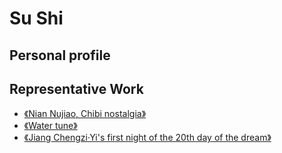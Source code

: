 # Su Shi

## Personal profile

<profile-panel :info="info"></profile-panel>

## Representative Work

- [《Nian Nujiao, Chibi nostalgia》](./niannujiao.md)
- [《Water tune》](./shuidiaogetou.md)
- [《Jiang Chengzi·Yi's first night of the 20th day of the dream》](./jiangchengzi.md)

<script>
export default {
  data() {
      return {
          info: {
              url: 'sushi.jpg',
              label: 'Northern Song Dynasty writer, painter, and one of the eight people in the Tang and Song Dynasties',
              des: 'Su Shi (January 8, 1037 - August 24, 1901), the word Zizhan, and the word Zhong Zhong, No. Tieguan Dao, Dongpo Ju Shi, the world called Su Dongpo, Su Xian, Han nationality, Meizhou Meishan (this genus A native of Meishan City, Sichuan Province, a native of Hebei Province, a famous writer, calligrapher and painter of the Northern Song Dynasty.'
          }
      }
  }
}
</script>